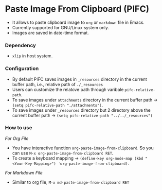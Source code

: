 # Paste Image From Clipboard (PIFC)
- It allows to paste clipboard image to `org` or `markdown` file in Emacs.
- Currently supported for GNU/Linux system only.
- Images are saved in date-time format.

### Dependency
- `xlip` in host system.

### Configuration
- By default PIFC saves images in `_resources` directory in the current buffer path, i.e., relative path of `./_resources`
- Users can customize the relatove path through varibale `pifc-relative-path`.
- To save images under `attachments` directory in the current buffer path → `(setq pifc-relative-path "./attachments")`.
- To save images under `_resources` directory but 2 directory above the current buffer path → `(setq pifc-relative-path "../../_resources")`

### How to use
*For Org File*
- You have interactive function `org-paste-image-from-clipboard`. So you can use `M-x org-paste-image-from-clipboard RET`.
- To create a keyboard mapping → `(define-key org-mode-map (kbd "<Your-Key-Mapping>") 'org-paste-image-from-clipboard)`.

*For Markdown File*
- Similar to org file, `M-x md-paste-image-from-clipboard RET`
